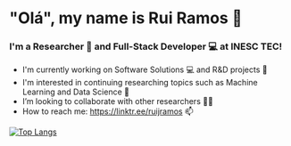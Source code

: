 # "Olá", my name is Rui Ramos 👋 

### I'm a Researcher 🔎 and Full-Stack Developer 💻 at INESC TEC!

- I'm currently working on Software Solutions 💻 and R&D projects 🔎
- I'm interested in continuing researching topics such as Machine Learning and Data Science 👀 
- I’m looking to collaborate with other researchers 🤝🏻
- How to reach me: https://linktr.ee/ruijramos 📫

[![Top Langs](https://github-readme-stats-nu-five-40.vercel.app/api/top-langs/?username=ruijramos&langs_count=5&theme=dark&layout=compact)](https://github.com/anuraghazra/github-readme-stats)


